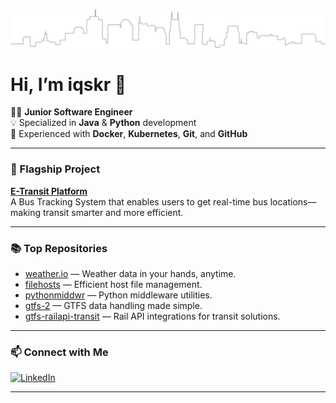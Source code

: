![header image](header-image.svg)

# Hi, I’m iqskr 👋

👨‍💻 **Junior Software Engineer**  
💡 Specialized in **Java** & **Python** development  
🚀 Experienced with **Docker**, **Kubernetes**, **Git**, and **GitHub**  

---

### 🌟 Flagship Project

**[E-Transit Platform](#)**  
A Bus Tracking System that enables users to get real-time bus locations—making transit smarter and more efficient.

---

### 📚 Top Repositories

- [weather.io](https://github.com/iqskr/weather.io) — Weather data in your hands, anytime.
- [filehosts](https://github.com/iqskr/filehosts) — Efficient host file management.
- [pythonmiddwr](https://github.com/iqskr/pythonmiddwr) — Python middleware utilities.
- [gtfs-2](https://github.com/iqskr/gtfs-2) — GTFS data handling made simple.
- [gtfs-railapi-transit](https://github.com/iqskr/gtfs-railapi-transit) — Rail API integrations for transit solutions.

---

### 📫 Connect with Me

[![LinkedIn](https://img.shields.io/badge/LinkedIn-blue?logo=linkedin&style=for-the-badge)](https://www.linkedin.com/in/shakir-dhamaskar/)

---

<!--
**iqskr/iqskr** is a ✨ special ✨ repository because its README will appear on your GitHub profile.
-->
